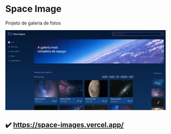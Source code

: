 # Space Image

Projeto de galeria de fotos

![Preview](./public/assets/github/shoot1.png)


## :heavy_check_mark: https://space-images.vercel.app/
